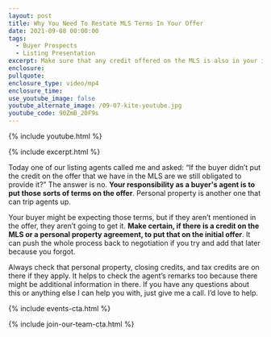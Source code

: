 ```yaml
---
layout: post
title: Why You Need To Restate MLS Terms In Your Offer
date: 2021-09-08 00:00:00
tags:
  - Buyer Prospects
  - Listing Presentation
excerpt: Make sure that any credit offered on the MLS is also in your initial offer.
enclosure:
pullquote:
enclosure_type: video/mp4
enclosure_time:
use_youtube_image: false
youtube_alternate_image: /09-07-kite-youtube.jpg
youtube_code: 90ZmB_20F9s
---
```

{% include youtube.html %}

{% include excerpt.html %}

Today one of our listing agents called me and asked: “If the buyer didn’t put the credit on the offer that we have in the MLS are we still obligated to provide it?” The answer is no. **Your responsibility as a buyer's agent is to put those sorts of terms on the offer**. Personal property is another one that can trip agents up.

Your buyer might be expecting those terms, but if they aren’t mentioned in the offer, they aren’t going to get it. **Make certain, if there is a credit on the MLS or a personal property agreement, to put that on the initial offer**. It can push the whole process back to negotiation if you try and add that later because you forgot.

Always check that personal property, closing credits, and tax credits are on there if they apply. It helps to check the agent’s remarks too because there might be additional information in there. If you have any questions about this or anything else I can help you with, just give me a call. I’d love to help.

{% include events-cta.html %}

{% include join-our-team-cta.html %}
